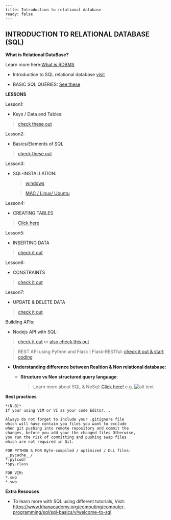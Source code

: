 ```
---
title: Introduction to relational database
ready: false
---
```

## INTRODUCTION TO RELATIONAL DATABASE (SQL)

**What is Relational DataBase?**

Learn more here:[What is RDBMS](https://www.youtube.com/watch?v=h8IWmmxIyS0)

- Introduction to SQL relational database [visit](https://www.mikedane.com/databases/sql/)

- BASIC SQL QUERIES: [See these](https://www.mikedane.com/databases/sql/basic-queries/)

**LESSONS**

Lesson1:

- Keys / Data and Tables:
> [check these out](https://www.mikedane.com/databases/sql/tables-keys/)

Lesson2:

- Basics/Elements of SQL 
> [check these out](https://www.mikedane.com/databases/sql/sql-basics/)

Lesson3: 
  
- SQL-INSTALLATION:
   
    > [windows](https://www.mikedane.com/databases/sql/mysql-windows-installation/)

    > [MAC / Linux/ Ubuntu](https://www.mikedane.com/databases/sql/mysql-mac-installation/)

Lesson4:
  
- CREATING TABLES
> [Click here](https://www.mikedane.com/databases/sql/creating-tables/)



Lesson5:
  
- INSERTING DATA
> [check it out](https://www.mikedane.com/databases/sql/inserting-data/)
  
Lesson6:
  
- CONSTRAINTS
> [check it out](https://www.mikedane.com/databases/sql/constraints/)  

Lesson7:

- UPDATE & DELETE DATA
> [check it out](https://www.mikedane.com/databases/sql/basic-queries/)


Building APIs:

- Nodejs API with SQL:
> [check it out](https://www.youtube.com/watch?v=EN6Dx22cPRI&t=20s) or [also check this out](https://www.youtube.com/watch?v=hqkyIKIeFe0)

> REST API using Python and Flask | Flask-RESTful: 
> [check it out & start coding](https://www.youtube.com/watch?v=s_ht4AKnWZg)

* **Understanding difference between Realtion & Non relational database:** 

  * **Structure vs Non structured query language**: 

    >Learn more about SQL & NoSql: [Click here!](https://www.youtube.com/watch?v=ZS_kXvOeQ5Y)
    >e.g. 
            ![alt text](https://miro.medium.com/max/1512/1*LEksJP5OtS8GEBdd2Jy4WQ.png)

**Best practices**  
```
*(N.B)* 
If your using VIM or VI as your code Editor...

Always do not forget to include your .gitignore file
which will have contain you files you want to exclude 
when git pushing into remote repository and commit the 
changes, before you add your the changed files Otherwise,
you run the risk of committing and pushing swap files 
which are not required in Git.
```

```//.gitignore examples:
FOR PYTHON & FOR Byte-compiled / optimized / DLL files:
__pycache__/
*.py[cod]
*$py.class

FOR VIM:
*.swp
*.swo
```
**Extra Resouces**
- To learn more with SQL using different tutorials, Visit: https://www.khanacademy.org/computing/computer-programming/sql/sql-basics/v/welcome-to-sql